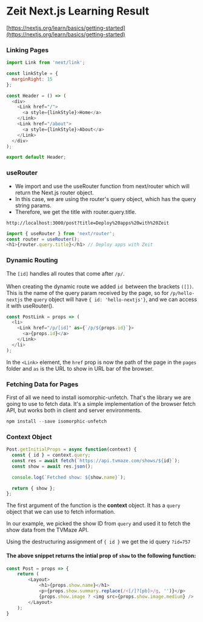 # Zeit Next.js Learning Result

[https://nextjs.org/learn/basics/getting-started](https://nextjs.org/learn/basics/getting-started)
### Linking Pages
```javascript
import Link from 'next/link';

const linkStyle = {
  marginRight: 15
};

const Header = () => (
  <div>
    <Link href="/">
      <a style={linkStyle}>Home</a>
    </Link>
    <Link href="/about">
      <a style={linkStyle}>About</a>
    </Link>
  </div>
);

export default Header;
```

### useRouter
* We import and use the useRouter function from next/router which will return the Next.js router object.
* In this case, we are using the router's query object, which has the query string params.
* Therefore, we get the title with router.query.title.
```URL
http://localhost:3000/post?title=Deploy%20apps%20with%20Zeit
```
```javascript
import { useRouter } from 'next/router';
const router = useRouter();
<h1>{router.query.title}</h1> // Deploy apps with Zeit
```

### Dynamic Routing 
The `[id]` handles all routes that come after `/p/`. <br><br>
When creating the dynamic route we added `id `between the brackets `([])`. This is the name of the query param received by the page, so for `/p/hello-nextjs` the `query` object will have `{ id: 'hello-nextjs'}`, and we can access it with useRouter().
```javascript
const PostLink = props => (
  <li>
    <Link href="/p/[id]" as={`/p/${props.id}`}>
      <a>{props.id}</a>
    </Link>
  </li>
);
```
In the `<Link>` element, the `href` prop is now the path of the page in the `pages` folder and `as` is the URL to show in URL bar of the browser.

### Fetching Data for Pages
First of all we need to install isomorphic-unfetch. That's the library we are going to use to fetch data. It's a simple implementation of the browser fetch API, but works both in client and server environments.
```javascript
npm install --save isomorphic-unfetch
```

### Context Object
```javascript
Post.getInitialProps = async function(context) {
  const { id } = context.query;
  const res = await fetch(`https://api.tvmaze.com/shows/${id}`);
  const show = await res.json();

  console.log(`Fetched show: ${show.name}`);

  return { show };
};
```
The first argument of the function is the **context** object. It has a `query` object that we can use to fetch information.

In our example, we picked the show ID from `query` and used it to fetch the show data from the TVMaze API.

Using the destructuring assignment of `{ id }` we get the id query `?id=757`

#### The above snippet returns the intial prop of `show` to the following function:
```javascript
const Post = props => {
    return (
        <Layout>
            <h1>{props.show.name}</h1>
            <p>{props.show.summary.replace(/<[/]?[pb]>/g, '')}</p>
            {props.show.image ? <img src={props.show.image.medium} /> : null}
        </Layout>
    );
}
```